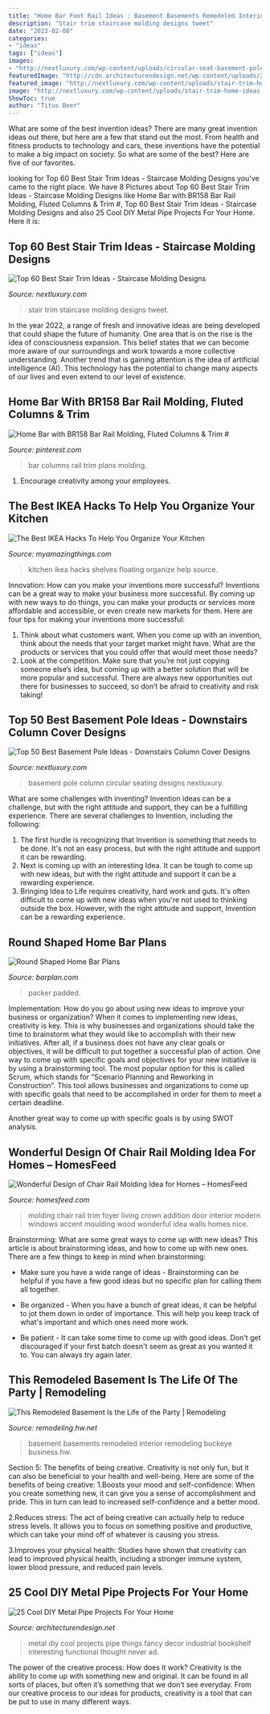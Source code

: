 ```yaml
---
title: "Home Bar Foot Rail Ideas : Basement Basements Remodeled Interior Remodeling Buckeye Business Hw"
description: "Stair trim staircase molding designs tweet"
date: "2023-02-08"
categories:
- "ideas"
tags: ["ideas"]
images:
- "http://nextluxury.com/wp-content/uploads/circular-seat-basement-pole-ideas.jpg"
featuredImage: "http://cdn.architecturendesign.net/wp-content/uploads/2016/01/AD-Cool-DIY-Metal-Projects-For-Your-Home-19.jpg"
featured_image: "http://nextluxury.com/wp-content/uploads/stair-trim-home-ideas.jpg"
image: "http://nextluxury.com/wp-content/uploads/stair-trim-home-ideas.jpg"
ShowToc: true
author: "Titus Beer"
---
```



What are some of the best invention ideas?
There are many great invention ideas out there, but here are a few that stand out the most. From health and fitness products to technology and cars, these inventions have the potential to make a big impact on society. So what are some of the best? Here are five of our favorites.

	

		
looking for Top 60 Best Stair Trim Ideas - Staircase Molding Designs you've came to the right place. We have 8 Pictures about Top 60 Best Stair Trim Ideas - Staircase Molding Designs like Home Bar with BR158 Bar Rail Molding, Fluted Columns &amp; Trim #, Top 60 Best Stair Trim Ideas - Staircase Molding Designs and also 25 Cool DIY Metal Pipe Projects For Your Home. Here it is:
		
    
## Top 60 Best Stair Trim Ideas - Staircase Molding Designs

<img loading=lazy src="http://nextluxury.com/wp-content/uploads/stair-trim-home-ideas.jpg" onerror="this.onerror=null;this.src='https://tse3.mm.bing.net/th?id=OIP.7MlBieNba08edhFxc3-6FAAAAA&amp;pid=15.1';" alt="Top 60 Best Stair Trim Ideas - Staircase Molding Designs">

_Source: nextluxury.com_

>stair trim staircase molding designs tweet. 

	

In the year 2022, a range of fresh and innovative ideas are being developed that could shape the future of humanity. One area that is on the rise is the idea of consciousness expansion. This belief states that we can become more aware of our surroundings and work towards a more collective understanding. Another trend that is gaining attention is the idea of artificial intelligence (AI). This technology has the potential to change many aspects of our lives and even extend to our level of existence.

    
## Home Bar With BR158 Bar Rail Molding, Fluted Columns &amp; Trim #

<img loading=lazy src="https://i.pinimg.com/736x/aa/dc/6e/aadc6e13d96b10a063d1fa1d0d177baa.jpg" onerror="this.onerror=null;this.src='https://tse3.mm.bing.net/th?id=OIP.VrkSbFNL-brCn9AbOc5xDQHaJ4&amp;pid=15.1';" alt="Home Bar with BR158 Bar Rail Molding, Fluted Columns &amp; Trim #">

_Source: pinterest.com_

>bar columns rail trim plans molding. 

	

1. Encourage creativity among your employees.

    
## The Best IKEA Hacks To Help You Organize Your Kitchen

<img loading=lazy src="http://myamazingthings.com/wp-content/uploads/2017/02/Floating-Shelves-678x1024.jpg" onerror="this.onerror=null;this.src='https://tse3.mm.bing.net/th?id=OIP.-D--rmX02BK7FM_SRJbbbwHaLL&amp;pid=15.1';" alt="The Best IKEA Hacks To Help You Organize Your Kitchen">

_Source: myamazingthings.com_

>kitchen ikea hacks shelves floating organize help source. 

	

Innovation: How can you make your inventions more successful?
Inventions can be a great way to make your business more successful. By coming up with new ways to do things, you can make your products or services more affordable and accessible, or even create new markets for them. Here are four tips for making your inventions more successful:
1. Think about what customers want. When you come up with an invention, think about the needs that your target market might have. What are the products or services that you could offer that would meet those needs?
2. Look at the competition. Make sure that you’re not just copying someone else’s idea, but coming up with a better solution that will be more popular and successful. There are always new opportunities out there for businesses to succeed, so don’t be afraid to creativity and risk taking!

    
## Top 50 Best Basement Pole Ideas - Downstairs Column Cover Designs

<img loading=lazy src="http://nextluxury.com/wp-content/uploads/circular-seat-basement-pole-ideas.jpg" onerror="this.onerror=null;this.src='https://tse4.mm.bing.net/th?id=OIP.TsphJcx_oi81GTmJKjb5uAHaF7&amp;pid=15.1';" alt="Top 50 Best Basement Pole Ideas - Downstairs Column Cover Designs">

_Source: nextluxury.com_

>basement pole column circular seating designs nextluxury. 

	

What are some challenges with inventing?
Invention ideas can be a challenge, but with the right attitude and support, they can be a fulfilling experience. There are several challenges to Invention, including the following:
1. The first hurdle is recognizing that Invention is something that needs to be done. It's not an easy process, but with the right attitude and support it can be rewarding.
2. Next is coming up with an interesting Idea. It can be tough to come up with new ideas, but with the right attitude and support it can be a rewarding experience. 
3. Bringing Idea to Life requires creativity, hard work and guts. It's often difficult to come up with new ideas when you're not used to thinking outside the box. However, with the right attitude and support, Invention can be a rewarding experience.

    
## Round Shaped Home Bar Plans

<img loading=lazy src="https://www.barplan.com/wp-content/uploads/2013/08/packer-fan-bar.jpg" onerror="this.onerror=null;this.src='https://tse2.mm.bing.net/th?id=OIP.4emEtA9j8wlkr1vSXdA2CQHaJ4&amp;pid=15.1';" alt="Round Shaped Home Bar Plans">

_Source: barplan.com_

>packer padded. 

	

Implementation: How do you go about using new ideas to improve your business or organization?
When it comes to implementing new ideas, creativity is key. This is why businesses and organizations should take the time to brainstorm what they would like to accomplish with their new initiatives. After all, if a business does not have any clear goals or objectives, it will be difficult to put together a successful plan of action.
One way to come up with specific goals and objectives for your new initiative is by using a brainstorming tool. The most popular option for this is called Scrum, which stands for “Scenario Planning and Reworking in Construction”. This tool allows businesses and organizations to come up with specific goals that need to be accomplished in order for them to meet a certain deadline.

Another great way to come up with specific goals is by using SWOT analysis.

    
## Wonderful Design Of Chair Rail Molding Idea For Homes – HomesFeed

<img loading=lazy src="https://homesfeed.com/wp-content/uploads/2015/04/cool-adorable-wonderful-cool-creative-nice-awesome-nice-chair-rail-molding-idea-with-nice-white-wooden-accent-design-for-modern-home.jpg" onerror="this.onerror=null;this.src='https://tse3.mm.bing.net/th?id=OIP.M0E9dWhlgg6I73ZFpLUdygHaE5&amp;pid=15.1';" alt="Wonderful Design of Chair Rail Molding Idea for Homes – HomesFeed">

_Source: homesfeed.com_

>molding chair rail trim foyer living crown addition door interior modern windows accent moulding wood wonderful idea walls homes nice. 

	

Brainstorming: What are some great ways to come up with new ideas?
This article is about brainstorming ideas, and how to come up with new ones. There are a few things to keep in mind when brainstorming: 
- Make sure you have a wide range of ideas - Brainstorming can be helpful if you have a few good ideas but no specific plan for calling them all together. 

- Be organized - When you have a bunch of great ideas, it can be helpful to jot them down in order of importance. This will help you keep track of what's important and which ones need more work. 

- Be patient - It can take some time to come up with good ideas. Don't get discouraged if your first batch doesn't seem as great as you wanted it to. You can always try again later.

    
## This Remodeled Basement Is The Life Of The Party | Remodeling

<img loading=lazy src="https://cdnassets.hw.net/79/52/cdc1e0ef48e68bff0c4cd5f5597a/buckeye-basements-6-63.jpg" onerror="this.onerror=null;this.src='https://tse1.mm.bing.net/th?id=OIP.Mbi4ZW4IwzNrmTYYAFXoigHaE8&amp;pid=15.1';" alt="This Remodeled Basement Is the Life of the Party | Remodeling">

_Source: remodeling.hw.net_

>basement basements remodeled interior remodeling buckeye business hw. 

	

Section 5: The benefits of being creative.
Creativity is not only fun, but it can also be beneficial to your health and well-being. Here are some of the benefits of being creative:
1.Boosts your mood and self-confidence: When you create something new, it can give you a sense of accomplishment and pride. This in turn can lead to increased self-confidence and a better mood.

2.Reduces stress: The act of being creative can actually help to reduce stress levels. It allows you to focus on something positive and productive, which can take your mind off of whatever is causing you stress.

3.Improves your physical health: Studies have shown that creativity can lead to improved physical health, including a stronger immune system, lower blood pressure, and reduced pain levels.


    
## 25 Cool DIY Metal Pipe Projects For Your Home

<img loading=lazy src="http://cdn.architecturendesign.net/wp-content/uploads/2016/01/AD-Cool-DIY-Metal-Projects-For-Your-Home-19.jpg" onerror="this.onerror=null;this.src='https://tse2.mm.bing.net/th?id=OIP.OKCSuPEjFUbTMFdQxIgBHAHaOM&amp;pid=15.1';" alt="25 Cool DIY Metal Pipe Projects For Your Home">

_Source: architecturendesign.net_

>metal diy cool projects pipe things fancy decor industrial bookshelf interesting functional thought never ad. 

	

The power of the creative process: How does it work?
Creativity is the ability to come up with something new and original. It can be found in all sorts of places, but often it’s something that we don’t see everyday. From our creative process to our ideas for products, creativity is a tool that can be put to use in many different ways.

